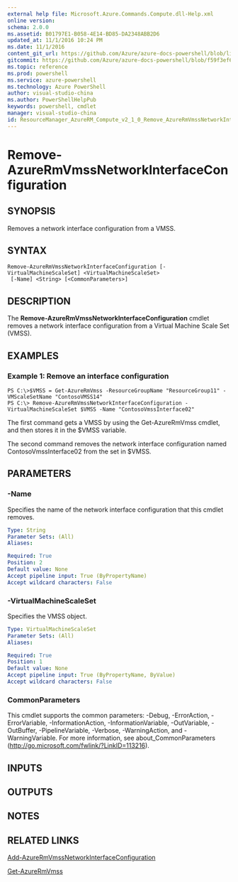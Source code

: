 ```yaml
---
external help file: Microsoft.Azure.Commands.Compute.dll-Help.xml
online version: 
schema: 2.0.0
ms.assetid: B01797E1-B058-4E14-BD85-DA2348ABB2D6
updated_at: 11/1/2016 10:24 PM
ms.date: 11/1/2016
content_git_url: https://github.com/Azure/azure-docs-powershell/blob/live/azureps-cmdlets-docs/ResourceManager/AzureRM.Compute/v2.1.0/Remove-AzureRmVmssNetworkInterfaceConfiguration.md
gitcommit: https://github.com/Azure/azure-docs-powershell/blob/f59f3ef60bc592383812213e69fd77ba950759ed/azureps-cmdlets-docs/ResourceManager/AzureRM.Compute/v2.1.0/Remove-AzureRmVmssNetworkInterfaceConfiguration.md
ms.topic: reference
ms.prod: powershell
ms.service: azure-powershell
ms.technology: Azure PowerShell
author: visual-studio-china
ms.author: PowerShellHelpPub
keywords: powershell, cmdlet
manager: visual-studio-china
id: ResourceManager_AzureRM_Compute_v2_1_0_Remove_AzureRmVmssNetworkInterfaceConfiguration_md
---
```


# Remove-AzureRmVmssNetworkInterfaceConfiguration

## SYNOPSIS
Removes a network interface configuration from a VMSS.

## SYNTAX

```
Remove-AzureRmVmssNetworkInterfaceConfiguration [-VirtualMachineScaleSet] <VirtualMachineScaleSet>
 [-Name] <String> [<CommonParameters>]
```

## DESCRIPTION
The **Remove-AzureRmVmssNetworkInterfaceConfiguration** cmdlet removes a network interface configuration from a Virtual Machine Scale Set (VMSS).

## EXAMPLES

### Example 1: Remove an interface configuration
```
PS C:\>$VMSS = Get-AzureRmVmss -ResourceGroupName "ResourceGroup11" -VMScaleSetName "ContosoVMSS14"
PS C:\> Remove-AzureRmVmssNetworkInterfaceConfiguration -VirtualMachineScaleSet $VMSS -Name "ContosoVmssInterface02"
```

The first command gets a VMSS by using the Get-AzureRmVmss cmdlet, and then stores it in the $VMSS variable.

The second command removes the network interface configuration named ContosoVmssInterface02 from the set in $VMSS.

## PARAMETERS

### -Name
Specifies the name of the network interface configuration that this cmdlet removes.

```yaml
Type: String
Parameter Sets: (All)
Aliases: 

Required: True
Position: 2
Default value: None
Accept pipeline input: True (ByPropertyName)
Accept wildcard characters: False
```

### -VirtualMachineScaleSet
Specifies the VMSS object.

```yaml
Type: VirtualMachineScaleSet
Parameter Sets: (All)
Aliases: 

Required: True
Position: 1
Default value: None
Accept pipeline input: True (ByPropertyName, ByValue)
Accept wildcard characters: False
```

### CommonParameters
This cmdlet supports the common parameters: -Debug, -ErrorAction, -ErrorVariable, -InformationAction, -InformationVariable, -OutVariable, -OutBuffer, -PipelineVariable, -Verbose, -WarningAction, and -WarningVariable. For more information, see about_CommonParameters (http://go.microsoft.com/fwlink/?LinkID=113216).

## INPUTS

## OUTPUTS

## NOTES

## RELATED LINKS

[Add-AzureRmVmssNetworkInterfaceConfiguration](xref:ResourceManager/AzureRM.Compute/v2.1.0/Add-AzureRmVmssNetworkInterfaceConfiguration.md)

[Get-AzureRmVmss](xref:ResourceManager/AzureRM.Compute/v2.1.0/Get-AzureRmVmss.md)


